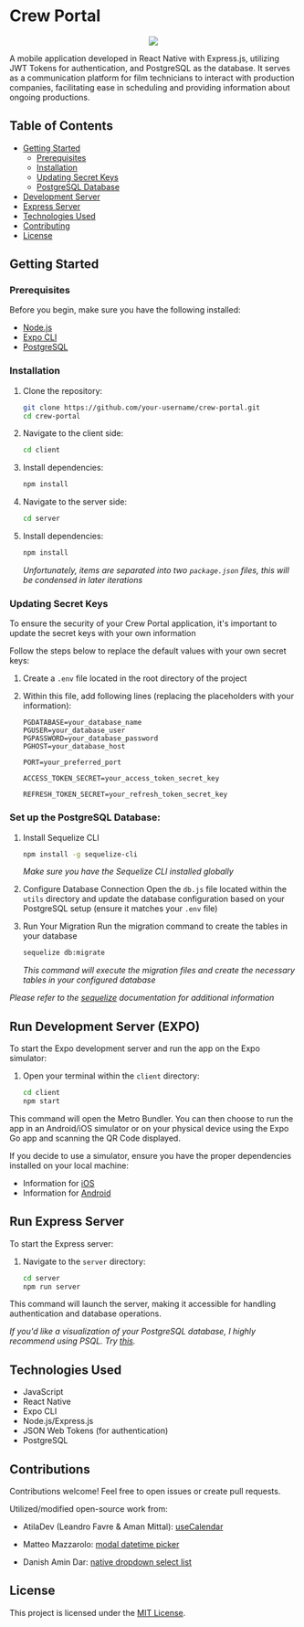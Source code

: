 # Crew Portal

<p align='center'>
  <img src='https://github.com/angelogentileiii/Crew_Portal/assets/140743863/61ef39f5-65b7-4f8a-81fd-8a33071c0a57) alt='Crew Portal Logo' />
</p>

A mobile application developed in React Native with Express.js, utilizing JWT Tokens for authentication, and PostgreSQL as the database. It serves as a communication platform for film technicians to interact with production companies, facilitating ease in scheduling and providing information about ongoing productions.

## Table of Contents
- [Getting Started](#getting-started)
  - [Prerequisites](#prerequisites)
  - [Installation](#installation)
  - [Updating Secret Keys](#updating-secret-keys)
  - [PostgreSQL Database](#set-up-the-postgresql-database)
- [Development Server](#run-development-server-expo)
- [Express Server](#run-express-server)
- [Technologies Used](#technologies-used)
- [Contributing](#contributing)
- [License](#license)

## Getting Started

### Prerequisites
Before you begin, make sure you have the following installed:
- [Node.js](https://nodejs.org/)
- [Expo CLI](https://docs.expo.dev/get-started/installation/)
- [PostgreSQL](https://www.postgresql.org/download/)

### Installation
1. Clone the repository:
   
   ```bash
   git clone https://github.com/your-username/crew-portal.git
   cd crew-portal

2. Navigate to the client side:
   
   ```bash
   cd client
   ```
   
3. Install dependencies:

   ```bash
   npm install
   ```

4. Navigate to the server side:

    ```bash
    cd server
    ```

5. Install dependencies:

   ```bash
   npm install
   ```

   _Unfortunately, items are separated into two ```package.json``` files, this will be condensed in later iterations_

### Updating Secret Keys

To ensure the security of your Crew Portal application, it's important to update the secret keys with your own information

Follow the steps below to replace the default values with your own secret keys:

1. Create a `.env` file located in the root directory of the project

2. Within this file, add following lines (replacing the placeholders with your information):

    ```env
    PGDATABASE=your_database_name
    PGUSER=your_database_user
    PGPASSWORD=your_database_password
    PGHOST=your_database_host
    
    PORT=your_preferred_port
    
    ACCESS_TOKEN_SECRET=your_access_token_secret_key
    
    REFRESH_TOKEN_SECRET=your_refresh_token_secret_key
    ```

### Set up the PostgreSQL Database:

1. Install Sequelize CLI

    ```bash
    npm install -g sequelize-cli
    ```

    _Make sure you have the Sequelize CLI installed globally_

2. Configure Database Connection
Open the ```db.js``` file located within the ```utils``` directory and update the database configuration based on your PostgreSQL setup (ensure it matches your ```.env``` file)

3. Run Your Migration
Run the migration command to create the tables in your database

    ```bash
    sequelize db:migrate
    ```
    
    _This command will execute the migration files and create the necessary tables in your configured database_


_Please refer to the [sequelize](https://sequelize.org/docs/v6/other-topics/migrations/) documentation for additional information_

   
## Run Development Server (EXPO)

To start the Expo development server and run the app on the Expo simulator:

1. Open your terminal within the ```client``` directory:

    ```bash
    cd client
    npm start
    ```
    
This command will open the Metro Bundler. You can then choose to run the app in an Android/iOS simulator or on your physical device using the Expo Go app and scanning the QR Code displayed.

If you decide to use a simulator, ensure you have the proper dependencies installed on your local machine:
- Information for [iOS](https://docs.expo.dev/workflow/ios-simulator/)
- Information for [Android](https://docs.expo.dev/workflow/android-studio-emulator/)


## Run Express Server
To start the Express server:

1. Navigate to the ```server``` directory:
   
    ```bash
    cd server
    npm run server
    ```
    
This command will launch the server, making it accessible for handling authentication and database operations.

_If you'd like a visualization of your PostgreSQL database, I highly recommend using PSQL. Try [this](https://www.freecodecamp.org/news/manage-postgresql-with-psql/)._


## Technologies Used
- JavaScript
- React Native
- Expo CLI
- Node.js/Express.js
- JSON Web Tokens (for authentication)
- PostgreSQL

  
## Contributions
Contributions welcome! Feel free to open issues or create pull requests.

Utilized/modified open-source work from:
  - AtilaDev (Leandro Favre & Aman Mittal): [useCalendar](https://github.com/AtilaDev-team/useCalendar)

  - Matteo Mazzarolo: [modal datetime picker](https://github.com/mmazzarolo/react-native-modal-datetime-picker)

  - Danish Amin Dar: [native dropdown select list](https://github.com/danish1658/react-native-dropdown-select-list)




## License
This project is licensed under the [MIT License](https://opensource.org/license/mit/).
